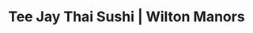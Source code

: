 ---
layout: place
title: "Tee Jay Thai Sushi | Wilton Manors"
permalink: /florida/wilton-manors/tee-jay-thai-sushi-wilton-manors.html
stateAbbr: FL
stateName: Florida
cityName: Wilton Manors
place_id: ChIJ2Zo0qZ4B2YgRlk6vlfdiEm8
photos:
  - name: >-
      places/ChIJ2Zo0qZ4B2YgRlk6vlfdiEm8/photos/AeeoHcK6mQ-Wc9qhNhl-XSB6sh5tqccWutEPfaVggWtFWyglF1fMl8T8OrjlSfeqwvZ6TSenm7lS03-PyIHB2SxgNU0nuaxlExQV7r1zd1cWsTAxRUxBhZtm6Es-7p3Zm9N2r0JlHy-KDwWM-enSzo9i6POmXlSpq2vleUjaXYMJD4NglHwmTYQpH_ZzII_99I5E4g0AuoDs43g1qHGOY0PgMKm8MFkE-vOmxhjzgKkJRAvtbTXCHOJ5ZPuuo2f87y7UEX2SQCOO6P8dGkcXOI49ugrNpKMmkiFYEaQerRM9zqltdeI1_wMrRJ1fArT9JWmW_9DBGU-_A9p8ijOr2L4O7CNE6B5_XwXNsEMBHTVEPQhGvGo1VJOFx5NqME1mZP8jm1PHjdsuNDS30CAGDgGBCNi-2e_rZjmCeiGLuzYgW3tsOQ
    widthPx: 4032
    heightPx: 3024
    authorAttributions:
      - displayName: Enrique Hipolito
        uri: https://maps.google.com/maps/contrib/110970249097451052142
        photoUri: >-
          https://lh3.googleusercontent.com/a-/ALV-UjUKz2fcODLr_E78ZbAo0EDfYADK2T3xCo0LK6pH2YnxLS7n4tmL=s100-p-k-no-mo
    flagContentUri: >-
      https://www.google.com/local/imagery/report/?cb_client=maps_api_places.places_api&image_key=!1e10!2sCIHM0ogKEICAgICkoKbEaA&hl=en-US
    googleMapsUri: >-
      https://www.google.com/maps/place//data=!3m4!1e2!3m2!1sCIHM0ogKEICAgICkoKbEaA!2e10!4m2!3m1!1s0x88d9019ea9349ad9:0x6f1262f795af4e96
  - name: >-
      places/ChIJ2Zo0qZ4B2YgRlk6vlfdiEm8/photos/AeeoHcIB1ha8pLm4xvYsI9aGPUgWNfBylxWIGm2LVf_f1fdbVR-TNgd1sUTYIcAmfF4SufVSp4j3rAu47NjAS0P1XGb9OhEKpIi0hNPWomNotemPbN1wmWdVgRDnxE7ZdZCfFSXnVuo0qrTeaTBtQVJX5rSui2YR3YwqcsTwDsjLil3Ruk-HPo2wStfUEXD8KBxcToBksXrpHS3DFG0iiuRfNRLtO7_XB8VkiliJX0Y-UruekKpaMgwB5s1vimsPssf-Ji-kRH65Rzz0h0l2399v36SQIPedhR_fqklanZorIes
    widthPx: 3774
    heightPx: 2153
    authorAttributions:
      - displayName: Tee Jay Thai Sushi | Wilton Manors
        uri: https://maps.google.com/maps/contrib/114082831676557912321
        photoUri: >-
          https://lh3.googleusercontent.com/a-/ALV-UjXfh7y_pHDRQd1YqmEgGwyrzFFo1mjamJLLGKv18cS14zISK68=s100-p-k-no-mo
    flagContentUri: >-
      https://www.google.com/local/imagery/report/?cb_client=maps_api_places.places_api&image_key=!1e10!2sAF1QipPs4tat5gFtCe8A3X_6g9ge5hsUJpWNN-f8HfU&hl=en-US
    googleMapsUri: >-
      https://www.google.com/maps/place//data=!3m4!1e2!3m2!1sAF1QipPs4tat5gFtCe8A3X_6g9ge5hsUJpWNN-f8HfU!2e10!4m2!3m1!1s0x88d9019ea9349ad9:0x6f1262f795af4e96
  - name: >-
      places/ChIJ2Zo0qZ4B2YgRlk6vlfdiEm8/photos/AeeoHcLH9H0nBYsU0wbTQI0nTj--obnr-IV-wI_istoIRNiOO8oSCVL70Po2jNhEI9_uhQOT92kZAt0qs6h40aZV0Q4pmzsTWmXsvpomLCNHx89xyjIGEJmOEqSpgxD3NQ0uGzwiWt4kwvfPusWIZsUCC9ouFrH8vtX98BDVrrzF2JcNAt652hkiZYBSijmsnP_pwWTqDEJAGV3Ex3MsW0-MDg_5gHUBEsj-g5XeqjH7dnRng0HLZgkM6U6jTBbUt1bxsZM5BTJeOPVMVgedS8w8SPGYzQ_0jIDIV3HBAIrcn84
    widthPx: 2048
    heightPx: 1365
    authorAttributions:
      - displayName: Tee Jay Thai Sushi | Wilton Manors
        uri: https://maps.google.com/maps/contrib/114082831676557912321
        photoUri: >-
          https://lh3.googleusercontent.com/a-/ALV-UjXfh7y_pHDRQd1YqmEgGwyrzFFo1mjamJLLGKv18cS14zISK68=s100-p-k-no-mo
    flagContentUri: >-
      https://www.google.com/local/imagery/report/?cb_client=maps_api_places.places_api&image_key=!1e10!2sAF1QipNzHf7gzUg-hMfG6OZL-m4-eOSinN8qq2EaPuQ&hl=en-US
    googleMapsUri: >-
      https://www.google.com/maps/place//data=!3m4!1e2!3m2!1sAF1QipNzHf7gzUg-hMfG6OZL-m4-eOSinN8qq2EaPuQ!2e10!4m2!3m1!1s0x88d9019ea9349ad9:0x6f1262f795af4e96
  - name: >-
      places/ChIJ2Zo0qZ4B2YgRlk6vlfdiEm8/photos/AeeoHcIbUvXCGUWEV23Em91pDvIaecO9Bs4B5kuHMSEzfC9z8Lwdcwyz81CxybAk34Ce0Xhmm986Ya3Ci7ReX2f2DsEU543PXJo4GaRxZTYylGarJtGC0EGDG21IRgjxXwf959Ka9zL5s_YpPzKycj9b7y6wkiDHngRuK-81GLfs14lDZkvsI9ynX8E_BXfnKo7GSUmV-H9pXdA40jH7MCLQXWXHud-k1m5gYbq2KkM-3maJ3TNL4Vgn2PtzE01QIuQ0TRlNM2wben6LWLuSxXFTLzez3iKJRtq9q09wXFUbD1scVDjQB95L92LBUmwWpczCITFZH5cB9mWy9m7fheyf53oEASS1GMmmWbx7eUAIfw1msBMsa30L1SvkbYGZSCUkoLyN3GEyJA__lNgE6C3FZUOpfwPWffvSzCzFY_grzvv5xg
    widthPx: 4800
    heightPx: 3600
    authorAttributions:
      - displayName: Michael Shemer
        uri: https://maps.google.com/maps/contrib/117372316437687206442
        photoUri: >-
          https://lh3.googleusercontent.com/a-/ALV-UjVOIsNV9WxxyzHsARsN5xLwbIa7IOfyVrhwlC3SoqNkCe2usaBQdg=s100-p-k-no-mo
    flagContentUri: >-
      https://www.google.com/local/imagery/report/?cb_client=maps_api_places.places_api&image_key=!1e10!2sCIHM0ogKEICAgICLoqTdYw&hl=en-US
    googleMapsUri: >-
      https://www.google.com/maps/place//data=!3m4!1e2!3m2!1sCIHM0ogKEICAgICLoqTdYw!2e10!4m2!3m1!1s0x88d9019ea9349ad9:0x6f1262f795af4e96
  - name: >-
      places/ChIJ2Zo0qZ4B2YgRlk6vlfdiEm8/photos/AeeoHcK9kna_aQP01im3txoi7eysYkXm5x7IniIZ8ZuLDwocQ80VbU1IXok8NZNvqlVch9xo2ZRJU1Pk2mkpOA9HwL76JEJFurS2XWhdBPBq0-C9DYWy_q633eWetNvulzb7xKVlcAZMUQr7z5tDoW3ZbZLe0HFEDDUuEgQK74B2VpA0d5DUSy4P8yAJtUVJ4SXHVzx2KRm2IWF6zfmP6x4Nuhj-4r4Hu3W-kZOssVvhVuJW_fa8K4xEbWm0ksFuyfMWiFMgu4YC0H0QBgf9TUPVprigGqhRhPIuVJ3ms72SK7X_JWvJsbCOpVqO6-CPy2kyeKubga1JKbRlWFtushPGVJBmZnU1QpsT9_cXe31VzheOl7w1L5qHr_2WW362PJ1W3Oo-f9xlrvBn7nAIXQZ2qYP_wzgOM4IdHIOvCqyEbRhKLA
    widthPx: 3024
    heightPx: 4032
    authorAttributions:
      - displayName: Roman Pysariev
        uri: https://maps.google.com/maps/contrib/103648028569032468140
        photoUri: >-
          https://lh3.googleusercontent.com/a-/ALV-UjUFBgJZglP_1tMWrAEG_G-liaCk0utWfr65G_5y1YYjuOdrYJAtGA=s100-p-k-no-mo
    flagContentUri: >-
      https://www.google.com/local/imagery/report/?cb_client=maps_api_places.places_api&image_key=!1e10!2sCIHM0ogKEICAgIDBrp-gaQ&hl=en-US
    googleMapsUri: >-
      https://www.google.com/maps/place//data=!3m4!1e2!3m2!1sCIHM0ogKEICAgIDBrp-gaQ!2e10!4m2!3m1!1s0x88d9019ea9349ad9:0x6f1262f795af4e96
  - name: >-
      places/ChIJ2Zo0qZ4B2YgRlk6vlfdiEm8/photos/AeeoHcKZ30UBu_nSJyXyzjNOgTEqXmyY-Hsx5jQ0P2UzZKi9lLUXfUZpw9Vs-OJWwIy1-18D2Pj0Y6dakGoWr__rvRX-1ns0h0L2qQo_1yeWOmAY0ybzH65ftiGChKPcF2nPn1whhL17HWIRBRmQPYAFtsJ6wx7m6IId1oDlX0yR7L4IrH2xF071aBH9smqQBF0sYsFYq5WbcPBVX6Fng1Gapwn46HHmGwLjaHPOxp_5mf_s2XB05585htiBK-VKE43ACJhj_bajEO23_TtzGXcxDc3mMzHu35gQScq8gWs2nsR5BmBc89RUPO_Q8yqwN04eSBCKQkEPdSgJ6s3fKBXIJ9qPevZYuyQaoSuQ-aMrKaQkJz8h48JopFYF5hN30o9TPHa5TC64Q1zJOb9YvLK5F6D3QtZFLh_UMGfivblYnQEwV3wo
    widthPx: 4000
    heightPx: 3000
    authorAttributions:
      - displayName: ERICK NIETO
        uri: https://maps.google.com/maps/contrib/104852166531433810100
        photoUri: >-
          https://lh3.googleusercontent.com/a-/ALV-UjUWiY-gg-GKG2Q_YeFhpPx8r1nD8N4_d76q967T1H1o5xCPI54=s100-p-k-no-mo
    flagContentUri: >-
      https://www.google.com/local/imagery/report/?cb_client=maps_api_places.places_api&image_key=!1e10!2sCIHM0ogKEICAgIDH_LvfxAE&hl=en-US
    googleMapsUri: >-
      https://www.google.com/maps/place//data=!3m4!1e2!3m2!1sCIHM0ogKEICAgIDH_LvfxAE!2e10!4m2!3m1!1s0x88d9019ea9349ad9:0x6f1262f795af4e96
  - name: >-
      places/ChIJ2Zo0qZ4B2YgRlk6vlfdiEm8/photos/AeeoHcKAZT8O6P7a1ZxB5g7DeB8vEvn-0SAAZSOskMLmrs3Rk16ppob6lMsA6ZJFZ_vZPQboVnU7FL-3-mF8b86KSfFhauau2Ahfj3fGICp5ee-KLP5GuiaLnPpjmmvCXUdjkJJBspUTwvS-j8TY18rI34pAAOPcfaOU8HAR3zzwp-CUqZa2HAwpEssZ0lAmHRWbE5fmRTQ2Dp1wNsWtU0IqkMlB0BkXt9u1YbN_z722abd1QEiI6L41d4S5qFjIb05KL5p-SSGMHdD_pCYk_RlIH3PjVMzrn3LNHRnlDf8fYaCKq7_SXWjr5TXqJdmqRwBqRKx_sDEQHnMwz2WfoBa37i2WjrF0BLUd2z1ogo015397mwygvoW9UoaiXO4BaT6s4Xj3EdKJbqaols4Vr4YpHA2cM3XPXe-x06arDu_bJNA
    widthPx: 4128
    heightPx: 2322
    authorAttributions:
      - displayName: Angel Gonzalez
        uri: https://maps.google.com/maps/contrib/101097214098241420298
        photoUri: >-
          https://lh3.googleusercontent.com/a/ACg8ocLSOQVFXywo3Npkbn0oGM_qkH_mYbV3gFF9xVQZnWihh9AVVw=s100-p-k-no-mo
    flagContentUri: >-
      https://www.google.com/local/imagery/report/?cb_client=maps_api_places.places_api&image_key=!1e10!2sCIHM0ogKEICAgIDE16HdBw&hl=en-US
    googleMapsUri: >-
      https://www.google.com/maps/place//data=!3m4!1e2!3m2!1sCIHM0ogKEICAgIDE16HdBw!2e10!4m2!3m1!1s0x88d9019ea9349ad9:0x6f1262f795af4e96
  - name: >-
      places/ChIJ2Zo0qZ4B2YgRlk6vlfdiEm8/photos/AeeoHcLhxIFdMVZoSDu1PAWivZm_i5xQFQc91SFDQyZsfCzAStH-NNR1nsovQsbE7HFxlFOit8zvYGA1jrGLbkTDMDlUVP7lacqVcHptaaf3qq6KbKOvDE_cWvx1DDOfE1KxhCBAY20sFVLR30okmqo0VwsOzjh_8F0i3i44PIwkP4SU_QeRs0qDqN6iD__ZZjFhYLjsowWVyygbzMUPe7R0WcbSJmTzU24zRbID4jox940t8in6J0OVKJVqvKgecg1Ama2L81vekoOk_nvypN0x3mkhpQk1kyDGn4cYnLlKVwGGYL1x_vbOSRm-zAFvO45vI4HrnA9Xb0sAG8xVEYGCCg6sVUPsLf8RDDda2-DIq6xJleV_3VlN4y0O6S9MhNpz-KqIvl6rGY-gn_rn3-2JQkIOE_D8Ss6lkBOEcFPP9SQjYQ
    widthPx: 3024
    heightPx: 4032
    authorAttributions:
      - displayName: Pinny Bee
        uri: https://maps.google.com/maps/contrib/109901014589846779333
        photoUri: >-
          https://lh3.googleusercontent.com/a-/ALV-UjVmpgcc4WHK3fhVcbaeCpFLMDnbz77aXw-55kYG2cE4gq9dMf5T=s100-p-k-no-mo
    flagContentUri: >-
      https://www.google.com/local/imagery/report/?cb_client=maps_api_places.places_api&image_key=!1e10!2sCIHM0ogKEICAgIDTsPKrEg&hl=en-US
    googleMapsUri: >-
      https://www.google.com/maps/place//data=!3m4!1e2!3m2!1sCIHM0ogKEICAgIDTsPKrEg!2e10!4m2!3m1!1s0x88d9019ea9349ad9:0x6f1262f795af4e96
  - name: >-
      places/ChIJ2Zo0qZ4B2YgRlk6vlfdiEm8/photos/AeeoHcIq1-DN3uXiw2DCH92Q2O5AP_JTHX90IGbIYkgmPqdGgwdyexO2tdYnPAPPhFLmv4hr9youqKb8EuySKRj7c1f0ncdYrD0fz00JxomRmtvqORorOemqoERKa-utD8J9gUxGEZdnJq5XWz-b1gNCQZLfyyqMOnezJDpD220nb2LzQLxLGZXIBejGe1y-du3U_1YzNSJLGLjVss1eTX_QPNctiBVtFjGv5EeDIfZoaKNSVZ2ODbtTxvmqSd_UMTKiTc7TTlFjtVtQqU-csPrOxq6W_jhWuITgteWy0XrJAO0pAdAYEp3IXcSr6khtU_CViZ9GnB9UR3EeaYhjFTkzt2Q86h3k5_9tCAqNeDByCL-r_wtKd3WkvVfJcW0zoxQ4EdM8DHO8NJcEzPHf3O5nD0DeZ18TK9WiVKJTrrYuIAvfyw
    widthPx: 4032
    heightPx: 2517
    authorAttributions:
      - displayName: Harrison C. Davies
        uri: https://maps.google.com/maps/contrib/101679767154182876952
        photoUri: >-
          https://lh3.googleusercontent.com/a-/ALV-UjVJ9Nw5VL8XYdXdQDe4wvrGmE7mXpB25LWZWUzU6bape0WwlKrf8w=s100-p-k-no-mo
    flagContentUri: >-
      https://www.google.com/local/imagery/report/?cb_client=maps_api_places.places_api&image_key=!1e10!2sCIHM0ogKEICAgICmhY_nSQ&hl=en-US
    googleMapsUri: >-
      https://www.google.com/maps/place//data=!3m4!1e2!3m2!1sCIHM0ogKEICAgICmhY_nSQ!2e10!4m2!3m1!1s0x88d9019ea9349ad9:0x6f1262f795af4e96
  - name: >-
      places/ChIJ2Zo0qZ4B2YgRlk6vlfdiEm8/photos/AeeoHcLG--rpeQJipcuDmXKpxFc08cxawN3FSLJgiJR-zz79KFfqQ5LEPOpV_wvj0T3Cz31ph-srrUzBTuI3-RZZ1ZWlVt6dLw25OgADos8nvpQBxvYYask1Q_acKExAWwR82fUGc3Zy0tFt7YDisiTj8JnJVnUlj6ItEh8UFGDLmy3JAR4njxcB5ENxJ3HxU_YA7LjsGTODhgelJKc7Ew_Rsj3p66s1t2f_mYjIH69KV0X1ve3fEju3FQSv7nIM7dFTbVrgs_CfHIHcpETpsVjTUD6JaA0m47CMeN08q6CgLRJGfdFyCbSGl0PptDlpBhwacQBOksKqV2VUmF7TendGa9HG43n3Gk1z-kC626ZjeCFoEdLa7Q_xQ11S_vvVGkdAD4LeH6yffsQTF0-aHSNNM9Dlj4i44AoZ_bE09X3bQB7l3w
    widthPx: 4800
    heightPx: 3600
    authorAttributions:
      - displayName: Michael Shemer
        uri: https://maps.google.com/maps/contrib/117372316437687206442
        photoUri: >-
          https://lh3.googleusercontent.com/a-/ALV-UjVOIsNV9WxxyzHsARsN5xLwbIa7IOfyVrhwlC3SoqNkCe2usaBQdg=s100-p-k-no-mo
    flagContentUri: >-
      https://www.google.com/local/imagery/report/?cb_client=maps_api_places.places_api&image_key=!1e10!2sCIHM0ogKEICAgICLoqTdQw&hl=en-US
    googleMapsUri: >-
      https://www.google.com/maps/place//data=!3m4!1e2!3m2!1sCIHM0ogKEICAgICLoqTdQw!2e10!4m2!3m1!1s0x88d9019ea9349ad9:0x6f1262f795af4e96
address: 2254 Wilton Dr, Wilton Manors, FL 33305, USA
street: 2254 Wilton Dr
city: Wilton Manors
state: FL
zip: '33305'
country: USA
neighborhood: null
latitude: '26.155949'
longitude: '-80.137807'
accessibility_options:
  wheelchairAccessibleParking: true
  wheelchairAccessibleEntrance: true
  wheelchairAccessibleRestroom: true
  wheelchairAccessibleSeating: true
business_status: OPERATIONAL
name: Tee Jay Thai Sushi | Wilton Manors
google_maps_links:
  directionsUri: >-
    https://www.google.com/maps/dir//''/data=!4m7!4m6!1m1!4e2!1m2!1m1!1s0x88d9019ea9349ad9:0x6f1262f795af4e96!3e0
  placeUri: https://maps.google.com/?cid=8003568303298530966
  writeAReviewUri: >-
    https://www.google.com/maps/place//data=!4m3!3m2!1s0x88d9019ea9349ad9:0x6f1262f795af4e96!12e1
  reviewsUri: >-
    https://www.google.com/maps/place//data=!4m4!3m3!1s0x88d9019ea9349ad9:0x6f1262f795af4e96!9m1!1b1
  photosUri: >-
    https://www.google.com/maps/place//data=!4m3!3m2!1s0x88d9019ea9349ad9:0x6f1262f795af4e96!10e5
primary_type: Sushi Restaurant
opening_hours:
  regular: null
  current: null
secondary_opening_hours:
  regular:
    weekdayDescriptions: null
    type: null
  current:
    weekdayDescriptions: null
    type: null
phone: null
price_level: null
price_range: null
rating: null
rating_count: 0
website: null
description: null
reviews: null
parking_options: null
payment_options: null
allow_dogs: null
curbside_pickup: null
delivery: null
dine_in: null
good_for_children: null
good_for_groups: null
good_for_sports: null
live_music: null
menu_for_children: null
outdoor_seating: null
reservable: null
restroom: null
serves_beer: null
serves_breakfast: null
serves_brunch: null
serves_cocktails: null
serves_coffee: null
serves_dinner: null
serves_dessert: null
serves_lunch: null
serves_vegetarian_food: null
serves_wine: null
takeout: null

---
